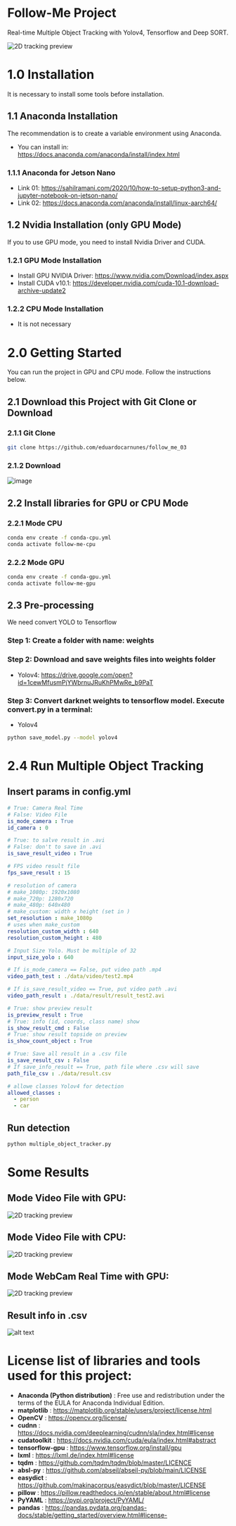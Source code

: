 # Follow-Me Project
Real-time Multiple Object Tracking with Yolov4, Tensorflow and Deep SORT.

![2D tracking preview](data/gif/result_file_gpu.gif)

# 1.0 Installation
It is necessary to install some tools before installation.

## 1.1 Anaconda Installation
The recommendation is to create a variable environment using Anaconda.
- You can install in: https://docs.anaconda.com/anaconda/install/index.html

### 1.1.1 Anaconda for Jetson Nano
- Link 01: https://sahilramani.com/2020/10/how-to-setup-python3-and-jupyter-notebook-on-jetson-nano/
- Link 02: https://docs.anaconda.com/anaconda/install/linux-aarch64/

## 1.2 Nvidia Installation (only GPU Mode)
If you to use GPU mode, you need to install Nvidia Driver and CUDA.

### 1.2.1 GPU Mode Installation
- Install GPU NVIDIA Driver: https://www.nvidia.com/Download/index.aspx
- Install CUDA v10.1: https://developer.nvidia.com/cuda-10.1-download-archive-update2

### 1.2.2 CPU Mode Installation
- It is not necessary


# 2.0 Getting Started
You can run the project in GPU and CPU mode. Follow the instructions below.

## 2.1 Download this Project with Git Clone or Download
### 2.1.1 Git Clone
```bash
git clone https://github.com/eduardocarnunes/follow_me_03
```
### 2.1.2 Download 
![image](https://user-images.githubusercontent.com/23443227/143691883-a03d56f1-2f7e-41eb-880c-e6725a3694de.png)


## 2.2 Install libraries for GPU or CPU Mode

### 2.2.1 Mode CPU
```bash
conda env create -f conda-cpu.yml
conda activate follow-me-cpu
```
### 2.2.2 Mode GPU
```bash
conda env create -f conda-gpu.yml
conda activate follow-me-gpu
```

## 2.3 Pre-processing
We need convert YOLO to Tensorflow

### Step 1: Create a folder with name: weights 

### Step 2: Download and save weights files into weights folder
- Yolov4: https://drive.google.com/open?id=1cewMfusmPjYWbrnuJRuKhPMwRe_b9PaT

### Step 3: Convert darknet weights to tensorflow model. Execute convert.py in a terminal:
- Yolov4
```bash
python save_model.py --model yolov4
```

# 2.4 Run Multiple Object Tracking

## Insert params in config.yml

```yaml
# True: Camera Real Time 
# False: Video File
is_mode_camera : True 
id_camera : 0

# True: to salve result in .avi 
# False: don't to save in .avi
is_save_result_video : True 

# FPS video result file
fps_save_result : 15

# resolution of camera 
# make_1080p: 1920x1080
# make_720p: 1280x720
# make_480p: 640x480
# make_custom: width x height (set in )
set_resolution : make_1080p
# uses when make_custom
resolution_custom_width : 640
resolution_custom_height : 480

# Input Size Yolo. Must be multiple of 32
input_size_yolo : 640

# If is_mode_camera == False, put video path .mp4
video_path_test : ./data/video/test2.mp4

# If is_save_result_video == True, put video path .avi
video_path_result : ./data/result/result_test2.avi

# True: show preview result 
is_preview_result : True
# True: info (id, coords, class name) show 
is_show_result_cmd : False
# True: show result topside on preview
is_show_count_object : True

# True: Save all result in a .csv file
is_save_result_csv : False
# If save_info_result == True, path file where .csv will save
path_file_csv : ./data/result.csv

# allowe classes Yolov4 for detection
allowed_classes : 
  - person
  - car
```

## Run detection
```bash
python multiple_object_tracker.py
```


# Some Results

## Mode Video File with GPU:
![2D tracking preview](data/gif/result_file_gpu.gif)

## Mode Video File with CPU:
![2D tracking preview](data/gif/result_file_cpu.gif)

## Mode WebCam Real Time with GPU:
![2D tracking preview](data/gif/camera_gpu.gif)


## Result info in .csv
![alt text](data/gif/result.png)


# License list of libraries and tools used for this project:
- **Anaconda (Python distribution)** : Free use and redistribution under the terms of the EULA for Anaconda Individual Edition.
- **matplotlib** : https://matplotlib.org/stable/users/project/license.html
- **OpenCV** : https://opencv.org/license/
- **cudnn** : https://docs.nvidia.com/deeplearning/cudnn/sla/index.html#license
- **cudatoolkit** : https://docs.nvidia.com/cuda/eula/index.html#abstract
- **tensorflow-gpu** : https://www.tensorflow.org/install/gpu
- **lxml** : https://lxml.de/index.html#license
- **tqdm** : https://github.com/tqdm/tqdm/blob/master/LICENCE
- **absl-py** : https://github.com/abseil/abseil-py/blob/main/LICENSE
- **easydict** : https://github.com/makinacorpus/easydict/blob/master/LICENSE
- **pillow** :  https://pillow.readthedocs.io/en/stable/about.html#license
- **PyYAML** : https://pypi.org/project/PyYAML/
- **pandas** : https://pandas.pydata.org/pandas-docs/stable/getting_started/overview.html#license- 
